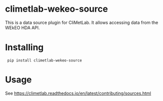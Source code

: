 # climetlab-wekeo-source

This is a data source plugin for CliMetLab. It allows accessing data from the WEkEO HDA API.

# Installing

``` pip install climetlab-wekeo-source```

# Usage

See https://climetlab.readthedocs.io/en/latest/contributing/sources.html

